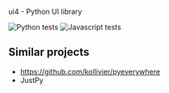 ui4 - Python UI library

![Python tests](https://github.com/mikaelho/ui4/actions/workflows/ui4.yaml/badge.svg) ![Javascript tests](https://github.com/mikaelho/ui4/actions/workflows/ui4-js.yaml/badge.svg)

Similar projects
----------------

* https://github.com/kollivier/pyeverywhere
* JustPy
